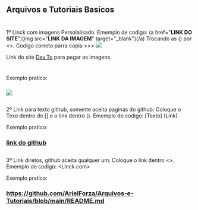 ## **Arquivos e Tutoriais Basicos** <h1>

1º Linck com imagens Persolalisado.
Ememplo de codigo: (a href="**LINK DO SITE**")(img src="**LINK DA IMAGEM**" target="_blank")(/a) Trocando as () por <>. Codigo correto  parra copia >>> <a href="LINK DO SITE" target="_blank"><img src="LINK DA IMAGEM" target="_blank"></a>

Link do site [Dev.To](https://dev.to/envoy_/150-badges-for-github-pnk) para pegar as imagens.
#
Exemplo pratico: <H3>
<a href="https://www.youtube.com/channel/UCwEGvMwR6OJ7M-S9jZIKqNw" target="_blank"><img src="https://img.shields.io/badge/YouTube-FF0000?style=for-the-badge&logo=youtube&logoColor=white" target="_blank"></a>
##



2º Link para texto github, somente aceita paginas do github:
Coloque o Texo dentro de [] e o link dentro ().
Ememplo de codigo: [Texto] (Link)

Exemplo pratico: <H3>
[link do github](https://github.com/ArielForza/Arquivos-e-Tutoriais/blob/main/README.md)
##

3º  Link diretos, github aceita qualquer um:
Coloque o link dentro <>.
Ememplo de codigo: <Linck.com>

Exemplo pratico: <H3>
<https://github.com/ArielForza/Arquivos-e-Tutoriais/blob/main/README.md>
